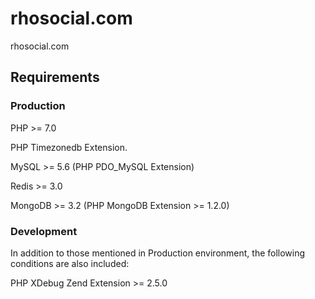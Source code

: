 # rhosocial.com

rhosocial.com

## Requirements

### Production

PHP >= 7.0

PHP Timezonedb Extension.

MySQL >= 5.6 (PHP PDO_MySQL Extension)

Redis >= 3.0

MongoDB >= 3.2 (PHP MongoDB Extension >= 1.2.0)

### Development

In addition to those mentioned in Production environment, the following conditions are also included:

PHP XDebug Zend Extension >= 2.5.0